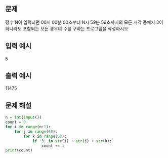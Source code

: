 ## 문제
정수 N이 입력되면 00시 00분 00초부터 N시 59분 59초까지의 모든 시각 중에서 3이 하나라도 포함되는 모든 경우의 수를 구하는 프로그램을 작성하시오

## 입력 예시
5

## 출력 예시
11475


## 문제 해설
```python
n = int(input())
count = 0
for i in range(n+1):
    for j in range(60):
        for k in range(60):
            if '3' in str(i) + str(j) + str(k):
                count += 1
print(count)
```
